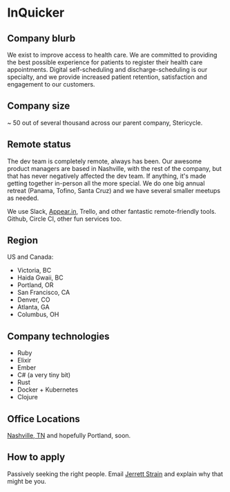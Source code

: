 # InQuicker

## Company blurb
We exist to improve access to health care. We are committed to providing the best
possible experience for patients to register their health care appointments. Digital self-scheduling and
discharge-scheduling is our specialty, and we provide increased patient retention, satisfaction and engagement
to our customers.

## Company size
~ 50 out of several thousand across our parent company, Stericycle.

## Remote status
The dev team is completely remote, always has been. Our awesome product managers are based in Nashville, with
the rest of the company, but that has never negatively affected the dev team. If anything, it's made getting
together in-person all the more special. We do one big annual retreat (Panama, Tofino, Santa Cruz) and we have
several smaller meetups as needed.

We use Slack, [Appear.in](https://appear.in), Trello, and other fantastic remote-friendly tools. Github,
Circle CI, other fun services too.

## Region
US and Canada:

* Victoria, BC
* Haida Gwaii, BC
* Portland, OR
* San Francisco, CA
* Denver, CO
* Atlanta, GA
* Columbus, OH

## Company technologies
* Ruby
* Elixir
* Ember
* C# (a very tiny bit)
* Rust
* Docker + Kubernetes
* Clojure

## Office Locations
[Nashville, TN](https://goo.gl/maps/8xGfZPnaq4B2) and hopefully Portland, soon.

## How to apply
Passively seeking the right people. Email [Jerrett Strain](mailto:jerrett@inquicker.com) and explain why that might be you.
